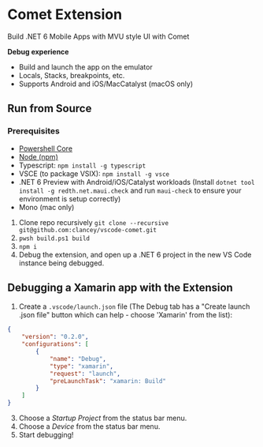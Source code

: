 # Comet Extension

Build .NET 6 Mobile Apps with MVU style UI with Comet

**Debug experience**

* Build and launch the app on the emulator
* Locals, Stacks, breakpoints, etc.
* Supports Android and iOS/MacCatalyst (macOS only)

## Run from Source

### Prerequisites
- [Powershell Core](https://docs.microsoft.com/en-us/powershell/scripting/install/installing-powershell?view=powershell-7)
- [Node (npm)](https://nodejs.org/en/download/)
- Typescript: `npm install -g typescript`
- VSCE (to package VSIX): `npm install -g vsce`
- .NET 6 Preview with Android/iOS/Catalyst workloads (Install `dotnet tool install -g redth.net.maui.check` and run `maui-check` to ensure your environment is setup correctly)
- Mono (mac only)

1. Clone repo recursively `git clone --recursive git@github.com:clancey/vscode-comet.git`
2. `pwsh build.ps1 build`
3. `npm i`
4. Debug the extension, and open up a .NET 6 project in the new VS Code instance being debugged.

## Debugging a Xamarin app with the Extension

1. Create a `.vscode/launch.json` file (The Debug tab has a "Create launch .json file" button which can help - choose 'Xamarin' from the list):
```json
{
	"version": "0.2.0",
	"configurations": [
		{
			"name": "Debug",
			"type": "xamarin",
			"request": "launch",
			"preLaunchTask": "xamarin: Build"
		}
	]
}
```
3. Choose a _Startup Project_ from the status bar menu.
4. Choose a _Device_ from the status bar menu.
5. Start debugging!
